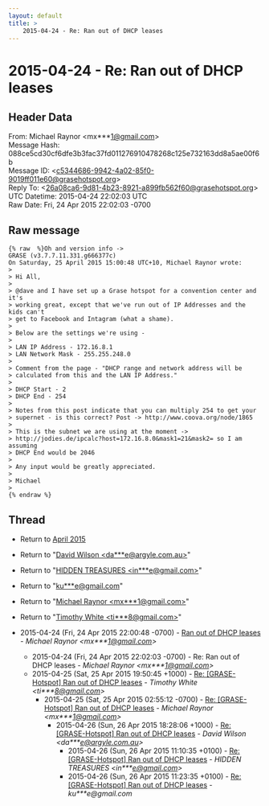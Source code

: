 ```yaml
---
layout: default
title: >
    2015-04-24 - Re: Ran out of DHCP leases
---
```


# 2015-04-24 - Re: Ran out of DHCP leases

## Header Data

From: Michael Raynor \<mx***1@gmail.com\><br>
Message Hash: 088ce5cd30cf6dfe3b3fac37fd011276910478268c125e732163dd8a5ae00f6b<br>
Message ID: \<c5344686-9942-4a02-85f0-9019ff011e60@grasehotspot.org\><br>
Reply To: \<26a08ca6-9d81-4b23-8921-a899fb562f60@grasehotspot.org\><br>
UTC Datetime: 2015-04-24 22:02:03 UTC<br>
Raw Date: Fri, 24 Apr 2015 22:02:03 -0700<br>

## Raw message

```
{% raw  %}Oh and version info -> 
GRASE (v3.7.7.11.331.g666377c)
On Saturday, 25 April 2015 15:00:48 UTC+10, Michael Raynor wrote:
>
> Hi All,
>
> @dave and I have set up a Grase hotspot for a convention center and it's 
> working great, except that we've run out of IP Addresses and the kids can't 
> get to Facebook and Intagram (what a shame).
>
> Below are the settings we're using -
>
> LAN IP Address - 172.16.8.1
> LAN Network Mask - 255.255.248.0
>
> Comment from the page - "DHCP range and network address will be 
> calculated from this and the LAN IP Address."
>
> DHCP Start - 2
> DHCP End - 254
>
> Notes from this post indicate that you can multiply 254 to get your 
> supernet - is this correct? Post -> http://www.coova.org/node/1865
>
> This is the subnet we are using at the moment -> 
> http://jodies.de/ipcalc?host=172.16.8.0&mask1=21&mask2= so I am assuming 
> DHCP End would be 2046
>
> Any input would be greatly appreciated.
>
> Michael
>
{% endraw %}
```

## Thread

+ Return to [April 2015](/archive/2015/04)

+ Return to "[David Wilson <da***e<span>@</span>argyle.com.au>](/authors/da___e_at_argyle_com_au)"
+ Return to "[HIDDEN TREASURES <in***e<span>@</span>gmail.com>](/authors/in___e_at_gmail_com)"
+ Return to "[ku***e<span>@</span>gmail.com](/authors/ku___e_at_gmail_com)"
+ Return to "[Michael Raynor <mx***1<span>@</span>gmail.com>](/authors/mx___1_at_gmail_com)"
+ Return to "[Timothy White <ti***8<span>@</span>gmail.com>](/authors/ti___8_at_gmail_com)"

+ 2015-04-24 (Fri, 24 Apr 2015 22:00:48 -0700) - [Ran out of DHCP leases](/archive/2015/04/35eea9d6c7c5ec99556f1d6e455203eccb65a880fa2f87fb5b9549c4724cdd9d) - _Michael Raynor \<mx***1@gmail.com\>_
  + 2015-04-24 (Fri, 24 Apr 2015 22:02:03 -0700) - Re: Ran out of DHCP leases - _Michael Raynor \<mx***1@gmail.com\>_
  + 2015-04-25 (Sat, 25 Apr 2015 19:50:45 +1000) - [Re: [GRASE-Hotspot] Ran out of DHCP leases](/archive/2015/04/dcd82be447ccc796a387922678bc952b3194cf2ffee33a2994c943c65110e195) - _Timothy White \<ti***8@gmail.com\>_
    + 2015-04-25 (Sat, 25 Apr 2015 02:55:12 -0700) - [Re: [GRASE-Hotspot] Ran out of DHCP leases](/archive/2015/04/485e9b23d9630fbf8bb600c6bcfb8d7d90e3e67211f0ecdd796b10db08c83653) - _Michael Raynor \<mx***1@gmail.com\>_
      + 2015-04-26 (Sun, 26 Apr 2015 18:28:06 +1000) - [Re: [GRASE-Hotspot] Ran out of DHCP leases](/archive/2015/04/1e464993abedd835d0f6f1447973de8b4d9b81426ae93d373af410b29f64923f) - _David Wilson \<da***e@argyle.com.au\>_
        + 2015-04-26 (Sun, 26 Apr 2015 11:10:35 +0100) - [Re: [GRASE-Hotspot] Ran out of DHCP leases](/archive/2015/04/1f896d1bbce1fc4a4c681f4beb8065ddc42652d8a698f969576ef1a507145319) - _HIDDEN TREASURES \<in***e@gmail.com\>_
        + 2015-04-26 (Sun, 26 Apr 2015 11:23:35 +0100) - [Re: [GRASE-Hotspot] Ran out of DHCP leases](/archive/2015/04/25c6ac2bd5d21b0609ae9788ef5d77be9692d8b4950b6124f2df2f98301e0b9a) - _ku***e@gmail.com_

